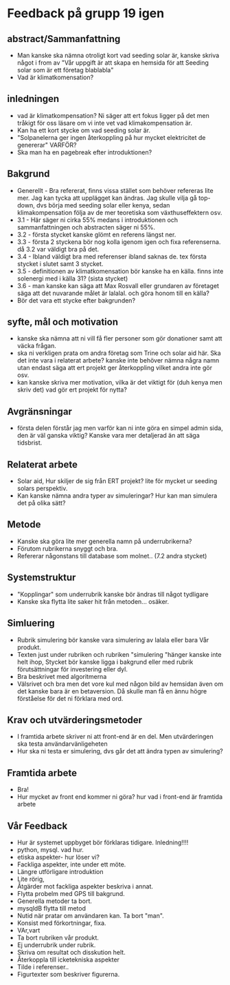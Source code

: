 # Feedback på grupp 19 igen

##  abstract/Sammanfattning
- Man kanske ska nämna otroligt kort vad seeding solar är, kanske skriva något i from av "Vår uppgift är att skapa en hemsida för att Seeding solar som är ett företag blablabla"
- Vad är klimatkomensation?

## inledningen
- vad är klimatkompensation? Ni säger att ert fokus ligger på det men tråkigt för oss läsare om vi inte vet vad klimakompensation är.
- Kan ha ett kort stycke om vad seeding solar är.
- "Solpanelerna ger ingen återkoppling på hur mycket elektricitet de genererar" VARFÖR?
- Ska man ha en pagebreak efter introduktionen?

## Bakgrund
- Generellt - Bra refererat, finns vissa stället som behöver refereras lite mer. Jag kan tycka att upplägget kan ändras. Jag skulle vilja gå top-down, dvs börja med seeding solar eller kenya, sedan klimakompensation följa av de mer teoretiska som växthuseffektern osv.
- 3.1 - Här säger ni cirka 55% medans i introduktionen och sammanfattningen och abstracten säger ni 55%.
- 3.2 - första stycket kanske glömt en referens längst ner.
- 3.3 - första 2 styckena bör nog kolla igenom igen och fixa referenserna. då 3.2 var väldigt bra på det.
- 3.4 - Ibland väldigt bra med referenser ibland saknas de. tex första stycket i slutet samt 3 stycket.
- 3.5 - definitionen av klimatkomensation bör kanske ha en källa. finns inte solenergi med i källa 31? (sista stycket)
- 3.6 - man kanske kan säga att Max Rosvall eller grundaren av företaget säga att det nuvarande målet är lalalal. och göra honom till en källa?
- Bör det vara ett stycke efter bakgrunden?

## syfte, mål och motivation
- kanske ska nämna att ni vill få fler personer som gör donationer samt att väcka frågan.
- ska ni verkligen prata om andra företag som Trine och solar aid här. Ska det inte vara i relaterat arbete? kanske inte behöver nämna några namn utan endast säga att ert projekt ger återkoppling vilket andra inte gör osv.
- kan kanske skriva mer motivation, vilka är det viktigt för (duh kenya men skriv det) vad gör ert projekt för nytta?

## Avgränsningar
- första delen förstår jag men varför kan ni inte göra en simpel admin sida, den är väl ganska viktig? Kanske vara mer detaljerad än att säga tidsbrist.

## Relaterat arbete
- Solar aid, Hur skiljer de sig från ERT projekt? lite för mycket ur seeding solars perspektiv.
- Kan kanske nämna andra typer av simuleringar? Hur kan man simulera det på olika sätt?

## Metode
- Kanske ska göra lite mer generella namn på underrubrikerna?
- Förutom rubrikerna snyggt och bra.
- Refererar någonstans till database som molnet.. (7.2 andra stycket)

## Systemstruktur
- "Kopplingar" som underrubrik kanske bör ändras till något tydligare
- Kanske ska flytta lite saker hit från metoden... osäker.

## Simluering
- Rubrik simulering bör kanske vara simulering av lalala eller bara Vår produkt.
- Texten just under rubriken och rubriken "simulering "hänger kanske inte helt ihop, Stycket bör kanske ligga i bakgrund eller med rubrik förutsättningar för investering eller dyl.
 - Bra beskrivet med algoritmerna
 - Välsrivet och bra men det vore kul med någon bild av hemsidan även om det kanske bara är en betaversion. Då skulle man få en ännu högre förståelse för det ni förklara med ord.

## Krav och utvärderingsmetoder
- I framtida arbete skriver ni att front-end är en del. Men utvärderingen ska testa användarvänligeheten
- Hur ska ni testa er simulering, dvs går det att ändra typen av simulering?

## Framtida arbete
- Bra!
- Hur mycket av front end kommer ni göra? hur vad i front-end är framtida arbete

## Vår Feedback
- Hur är systemet uppbyget bör förklaras tidigare. Inledning!!!!
- python, mysql. vad hur.
- etiska aspekter- hur löser vi?
- Fackliga aspekter, inte under ett möte.
- Längre utförligare introduktion
- Lite rörig,
- Åtgärder mot fackliga aspekter beskriva i annat.
- Flytta probelm med GPS till bakgrund.
- Generella metoder ta bort.
- mysqldB flytta till metod
- Nutid när pratar om användaren kan. Ta bort "man".
- Konsist med förkortningar, fixa.
- VAr,vart
- Ta bort rubriken vår produkt.
- Ej underrubrik under rubrik.
- Skriva om resultat och disskution helt.
- Återkoppla till icketekniska aspekter
- Tilde i referenser..
- Figurtexter som beskriver figurerna. 
